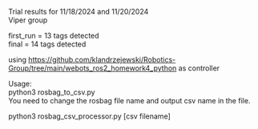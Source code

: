 Trial results for 11/18/2024 and 11/20/2024\
Viper group

first_run = 13 tags detected\
final = 14 tags detected

using https://github.com/klandrzejewski/Robotics-Group/tree/main/webots_ros2_homework4_python as controller

Usage:\
python3 rosbag_to_csv.py\
You need to change the rosbag file name and output csv name in the file.
 
python3 rosbag_csv_processor.py [csv filename]
